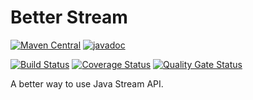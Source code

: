 # Better Stream
[![Maven Central](https://img.shields.io/maven-central/v/com.codesseur/better-stream.svg)](https://maven-badges.herokuapp.com/maven-central/com.codesseur/better-stream/)
[![javadoc](https://javadoc.io/badge2/com.codesseur/better-stream/javadoc.svg)](https://javadoc.io/doc/com.codesseur/better-stream) 

[![Build Status](https://travis-ci.com/codesseur/better-stream.svg?branch=master)](https://travis-ci.com/codesseur/better-stream)
[![Coverage Status](https://coveralls.io/repos/github/codesseur/better-stream/badge.svg?branch=master)](https://coveralls.io/github/codesseur/better-stream?branch=master) [![Quality Gate Status](https://sonarcloud.io/api/project_badges/measure?project=codesseur_better-stream&metric=alert_status)](https://sonarcloud.io/dashboard?id=codesseur_better-stream)

A better way to use Java Stream API. 


